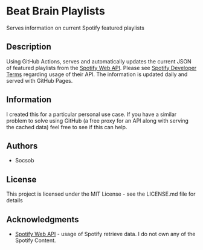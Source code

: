 # Beat Brain Playlists

Serves information on current Spotify featured playlists

## Description

Using GitHub Actions, serves and automatically updates the current JSON of featured playlists from the [Spotify Web API](https://developer.spotify.com/documentation/web-api). Please see [Spotify Developer Terms](https://developer.spotify.com/terms) regarding usage of their API. The information is updated daily and served with GitHub Pages.

## Information

I created this for a particular personal use case. If you have a similar problem to solve using GitHub (a free proxy for an API along with serving the cached data) feel free to see if this can help.

## Authors

* Socsob

## License

This project is licensed under the MIT License - see the LICENSE.md file for details

## Acknowledgments

* [Spotify Web API](https://developer.spotify.com/documentation/web-api) - usage of Spotify retrieve data. I do not own any of the Spotify Content.
